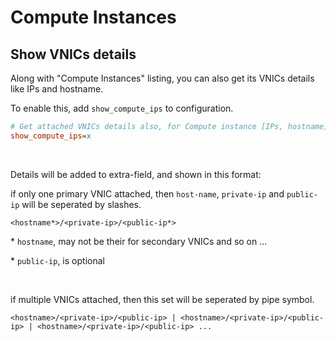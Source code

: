 # Compute Instances

## Show VNICs details

Along with "Compute Instances" listing, you can also get its VNICs details like IPs and hostname.

To enable this, add `show_compute_ips` to configuration.
```ini
# Get attached VNICs details also, for Compute instance [IPs, hostname]
show_compute_ips=x
```

&nbsp;
&nbsp;

Details will be added to extra-field, and shown in this format:

if only one primary VNIC attached, then `host-name`, `private-ip` and `public-ip` will be seperated by slashes.
```
<hostname*>/<private-ip>/<public-ip*>
```

\* `hostname`, may not be their for secondary VNICs and so on ...

\* `public-ip`, is optional

&nbsp;

if multiple VNICs attached, then this set will be seperated by pipe symbol.
```
<hostname>/<private-ip>/<public-ip> | <hostname>/<private-ip>/<public-ip> | <hostname>/<private-ip>/<public-ip> ...
```
